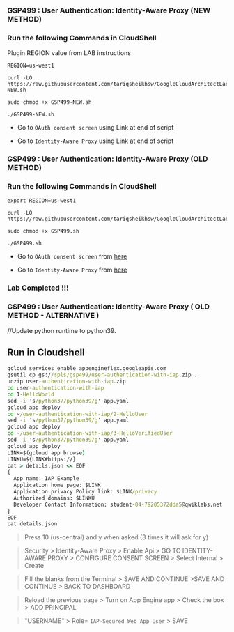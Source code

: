 ### GSP499 :  User Authentication: Identity-Aware Proxy (NEW METHOD)  

### Run the following Commands in CloudShell

Plugin REGION value from LAB instructions  


```
REGION=us-west1

```


```
curl -LO https://raw.githubusercontent.com/tariqsheikhsw/GoogleCloudArchitectLabs/main/Solutions/GSP499-NEW.sh

sudo chmod +x GSP499-NEW.sh

./GSP499-NEW.sh
```

* Go to `OAuth consent screen` using Link at end of script
  
* Go to `Identity-Aware Proxy` using Link at end of script


### GSP499 :  User Authentication: Identity-Aware Proxy (OLD METHOD)  

### Run the following Commands in CloudShell

```
export REGION=us-west1
```
```
curl -LO https://raw.githubusercontent.com/tariqsheikhsw/GoogleCloudArchitectLabs/main/Solutions/GSP499.sh

sudo chmod +x GSP499.sh

./GSP499.sh
```

* Go to `OAuth consent screen` from [here](https://console.cloud.google.com/apis/credentials/consent?)

* Go to `Identity-Aware Proxy` from [here](https://console.cloud.google.com/security/iap?)

### Lab Completed !!! 




### GSP499 :  User Authentication: Identity-Aware Proxy ( OLD METHOD - ALTERNATIVE ) 

//Update python runtime to python39.

## Run in Cloudshell
```cmd
gcloud services enable appengineflex.googleapis.com
gsutil cp gs://spls/gsp499/user-authentication-with-iap.zip .
unzip user-authentication-with-iap.zip
cd user-authentication-with-iap
cd 1-HelloWorld
sed -i 's/python37/python39/g' app.yaml
gcloud app deploy
cd ~/user-authentication-with-iap/2-HelloUser
sed -i 's/python37/python39/g' app.yaml
gcloud app deploy
cd ~/user-authentication-with-iap/3-HelloVerifiedUser
sed -i 's/python37/python39/g' app.yaml
gcloud app deploy
LINK=$(gcloud app browse)
LINKU=${LINK#https://}
cat > details.json << EOF
{
  App name: IAP Example
  Application home page: $LINK
  Application privacy Policy link: $LINK/privacy
  Authorized domains: $LINKU
  Developer Contact Information: student-04-79205372dda5@qwiklabs.net
}
EOF
cat details.json
```
>Press 10 (us-central) and y when asked (3 times it will ask for y)

> Security > Identity-Aware Proxy > Enable Api > GO TO IDENTITY-AWARE PROXY > CONFIGURE CONSENT SCREEN > Select Internal > Create

>Fill the blanks from the Terminal > SAVE AND CONTINUE >SAVE AND CONTINUE > BACK TO DASHBOARD

>Reload the previous page > Turn on App Engine app > Check the box > ADD PRINCIPAL 

> "USERNAME" > Role= `IAP-Secured Web App User` > SAVE
